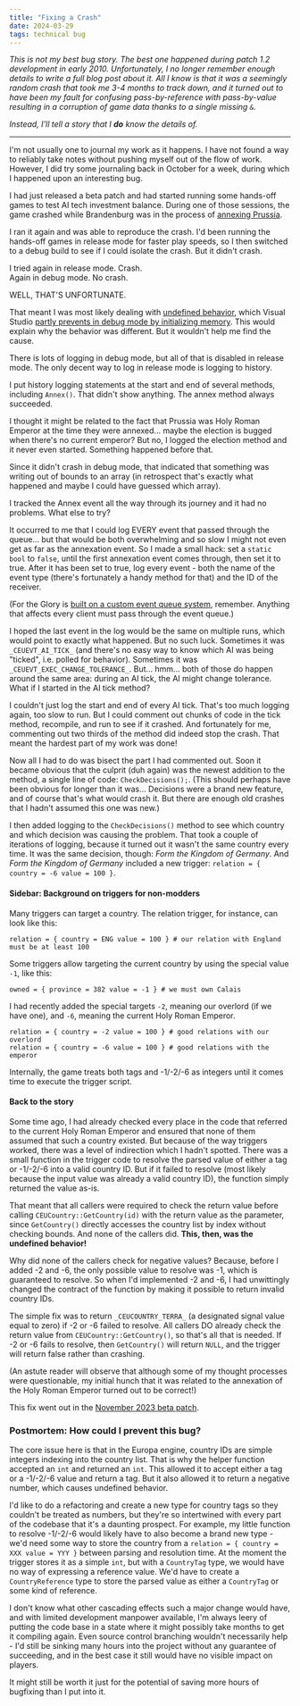 ```yaml
---
title: "Fixing a Crash"
date: 2024-03-29
tags: technical bug
---
```

*This is not my best bug story. The best one happened during patch 1.2 development in early 2010. Unfortunately, I no longer remember enough details to write a full blog post about it. All I know is that it was a seemingly random crash that took me 3-4 months to track down, and it turned out to have been my fault for confusing pass-by-reference with pass-by-value resulting in a corruption of game data thanks to a single missing `&`.*

*Instead, I'll tell a story that I __do__ know the details of.*

---

I'm not usually one to journal my work as it happens. I have not found a way to reliably take notes without pushing myself out of the flow of work. However, I did try some journaling back in October for a week, during which I happened upon an interesting bug.

I had just released a beta patch and had started running some hands-off games to test AI tech investment balance. During one of those sessions, the game crashed while Brandenburg was in the process of [annexing Prussia](https://en.wikipedia.org/wiki/Brandenburg-Prussia).

I ran it again and was able to reproduce the crash. I'd been running the hands-off games in release mode for faster play speeds, so I then switched to a debug build to see if I could isolate the crash. But it didn't crash.

I tried again in release mode. Crash.  
Again in debug mode. No crash.

WELL, THAT'S UNFORTUNATE.

That meant I was most likely dealing with [undefined behavior](https://en.cppreference.com/w/cpp/language/ub), which Visual Studio [partly prevents in debug mode by initializing memory](https://stackoverflow.com/questions/370195/when-and-why-will-a-compiler-initialise-memory-to-0xcd-0xdd-etc-on-malloc-fre). This would explain why the behavior was different. But it wouldn't help me find the cause.

There is lots of logging in debug mode, but all of that is disabled in release mode. The only decent way to log in release mode is logging to history.

I put history logging statements at the start and end of several methods, including `Annex()`. That didn't show anything. The annex method always succeeded.

I thought it might be related to the fact that Prussia was Holy Roman Emperor at the time they were annexed... maybe the election is bugged when there's no current emperor? But no, I logged the election method and it never even started. Something happened before that.

Since it didn't crash in debug mode, that indicated that something was writing out of bounds to an array (in retrospect that's exactly what happened and maybe I could have guessed which array).

I tracked the Annex event all the way through its journey and it had no problems. What else to try?

It occurred to me that I could log EVERY event that passed through the queue... but that would be both overwhelming and so slow I might not even get as far as the annexation event. So I made a small hack: set a `static bool` to `false`, until the first annexation event comes through, then set it to true. After it has been set to true, log every event - both the name of the event type (there's fortunately a handy method for that) and the ID of the receiver.

(For the Glory is [built on a custom event queue system](/2024-02-02-for-the-glory-architecture-part-1.html), remember. Anything that affects every client must pass through the event queue.)

I hoped the last event in the log would be the same on multiple runs, which would point to exactly what happened. But no such luck. Sometimes it was `_CEUEVT_AI_TICK_` (and there's no easy way to know which AI was being "ticked", i.e. polled for behavior). Sometimes it was `_CEUEVT_EXEC_CHANGE_TOLERANCE_`. But... hmm... both of those do happen around the same area: during an AI tick, the AI might change tolerance. What if I started in the AI tick method? 

I couldn't just log the start and end of every AI tick. That's too much logging again, too slow to run. But I could comment out chunks of code in the tick method, recompile, and run to see if it crashed. And fortunately for me, commenting out two thirds of the method did indeed stop the crash. That meant the hardest part of my work was done!

Now all I had to do was bisect the part I had commented out. Soon it became obvious that the culprit (duh again) was the newest addition to the method, a single line of code: `CheckDecisions();`. (This should perhaps have been obvious for longer than it was... Decisions were a brand new feature, and of course that's what would crash it. But there are enough old crashes that I hadn't assumed this one was new.)

I then added logging to the `CheckDecisions()` method to see which country and which decision was causing the problem. That took a couple of iterations of logging, because it turned out it wasn't the same country every time. It was the same decision, though: *Form the Kingdom of Germany*. And *Form the Kingdom of Germany* included a new trigger: `relation = { country = -6 value = 100 }`.

#### Sidebar: Background on triggers for non-modders
Many triggers can target a country. The relation trigger, for instance, can look like this:
```
relation = { country = ENG value = 100 } # our relation with England must be at least 100
```
Some triggers allow targeting the current country by using the special value `-1`, like this:
```
owned = { province = 382 value = -1 } # we must own Calais
```
I had recently added the special targets `-2`, meaning our overlord (if we have one), and `-6`, meaning the current Holy Roman Emperor.
```
relation = { country = -2 value = 100 } # good relations with our overlord
relation = { country = -6 value = 100 } # good relations with the emperor
```
Internally, the game treats both tags and -1/-2/-6 as integers until it comes time to execute the trigger script.

#### Back to the story
Some time ago, I had already checked every place in the code that referred to the current Holy Roman Emperor and ensured that none of them assumed that such a country existed. But because of the way triggers worked, there was a level of indirection which I hadn't spotted. There was a small function in the trigger code to resolve the parsed value of either a tag or -1/-2/-6 into a valid country ID. But if it failed to resolve (most likely because the input value was already a valid country ID), the function simply returned the value as-is.

That meant that all callers were required to check the return value before calling `CEUCountry::GetCountry(id)` with the return value as the parameter, since `GetCountry()` directly accesses the country list by index without checking bounds. And none of the callers did. **This, then, was the undefined behavior!**

Why did none of the callers check for negative values? Because, before I added -2 and -6, the only possible value to resolve was -1, which is guaranteed to resolve. So when I'd implemented -2 and -6, I had unwittingly changed the contract of the function by making it possible to return invalid country IDs.

The simple fix was to return `_CEUCOUNTRY_TERRA_` (a designated signal value equal to zero) if -2 or -6 failed to resolve. All callers DO already check the return value from `CEUCountry::GetCountry()`, so that's all that is needed. If -2 or -6 fails to resolve, then `GetCountry()` will return `NULL`, and the trigger will return false rather than crashing.

(An astute reader will observe that although some of my thought processes were questionable, my initial hunch that it was related to the annexation of the Holy Roman Emperor turned out to be correct!)

This fix went out in the [November 2023 beta patch](https://forum.paradoxplaza.com/forum/threads/ftg-1-3-beta-november-2023.1612602/).

### Postmortem: How could I prevent this bug?
The core issue here is that in the Europa engine, country IDs are simple integers indexing into the country list. That is why the helper function accepted an `int` and returned an `int`. This allowed it to accept either a tag or a -1/-2/-6 value and return a tag. But it also allowed it to return a negative number, which causes undefined behavior.

I'd like to do a refactoring and create a new type for country tags so they couldn't be treated as numbers, but they're so intertwined with every part of the codebase that it's a daunting prospect. For example, my little function to resolve -1/-2/-6 would likely have to also become a brand new type - we'd need some way to store the country from a `relation = { country = XXX value = YYY }` between parsing and resolution time. At the moment the trigger stores it as a simple `int`, but with a `CountryTag` type, we would have no way of expressing a reference value. We'd have to create a `CountryReference` type to store the parsed value as either a `CountryTag` or some kind of reference.

I don't know what other cascading effects such a major change would have, and with limited development manpower available, I'm always leery of putting the code base in a state where it might possibly take months to get it compiling again. Even source control branching wouldn't necessarily help - I'd still be sinking many hours into the project without any guarantee of succeeding, and in the best case it still would have no visible impact on players.

It might still be worth it just for the potential of saving more hours of bugfixing than I put into it.

